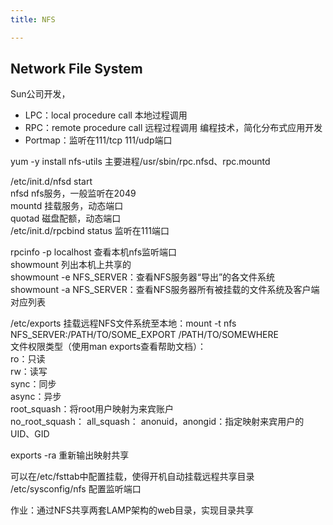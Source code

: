 ```yaml
---
title: NFS

---
```


## Network File System    
Sun公司开发，  
* LPC：local procedure call   本地过程调用
* RPC：remote procedure call  远程过程调用  编程技术，简化分布式应用开发
* Portmap：监听在111/tcp 111/udp端口


yum -y install nfs-utils
主要进程/usr/sbin/rpc.nfsd、rpc.mountd

/etc/init.d/nfsd start  
nfsd nfs服务，一般监听在2049  
mountd 挂载服务，动态端口  
quotad 磁盘配额，动态端口  
/etc/init.d/rpcbind status 监听在111端口  

rpcinfo -p localhost    查看本机nfs监听端口  
showmount  列出本机上共享的   
showmount -e NFS_SERVER：查看NFS服务器“导出”的各文件系统  
showmount -a NFS_SERVER：查看NFS服务器所有被挂载的文件系统及客户端对应列表

/etc/exports
挂载远程NFS文件系统至本地：mount -t nfs NFS_SERVER:/PATH/TO/SOME_EXPORT       /PATH/TO/SOMEWHERE  
文件权限类型（使用man exports查看帮助文档）：  
    ro：只读   
    rw：读写  
    sync：同步  
    async：异步  
    root_squash：将root用户映射为来宾账户  
    no_root_squash： 
    all_squash： 
    anonuid，anongid：指定映射来宾用户的UID、GID  
    
exports -ra 重新输出映射共享  

可以在/etc/fsttab中配置挂载，使得开机自动挂载远程共享目录  
/etc/sysconfig/nfs   配置监听端口  


作业：通过NFS共享两套LAMP架构的web目录，实现目录共享  

